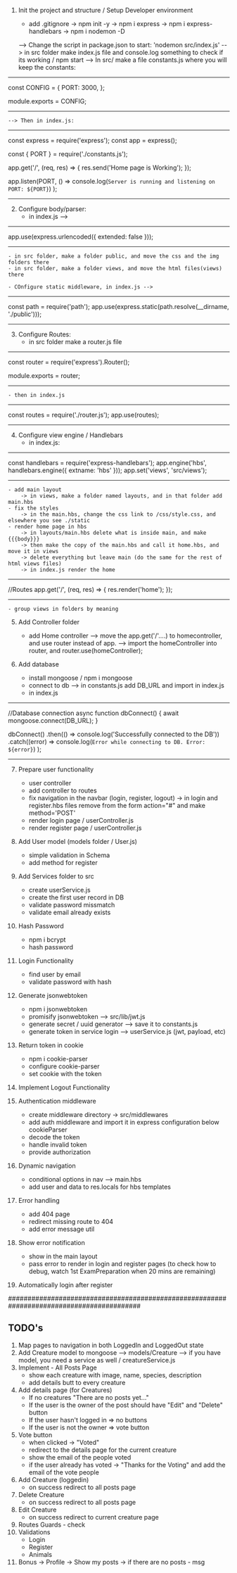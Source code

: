 1. Init the project and structure / Setup Developer environment

   - add .gitignore
     -> npm init -y
     -> npm i express
     -> npm i express-handlebars
     -> npm i nodemon -D

   --> Change the script in package.json to start: 'nodemon src/index.js'
   --> in src folder make index.js file and console.log something to check if its working / npm start
   --> In src/ make a file constants.js where you will keep the constants:

---

const CONFIG = {
PORT: 3000,
};

module.exports = CONFIG;

---

    --> Then in index.js:

---

const express = require('express');
const app = express();

const { PORT } = require('./constants.js');

app.get('/', (req, res) => {
res.send('Home page is Working');
});

app.listen(PORT, () =>
console.log(`Server is running and listening on PORT: ${PORT}`)
);

---

2. Configure body/parser:
   - in index.js -->

---

app.use(express.urlencoded({ extended: false }));

---

    - in src folder, make a folder public, and move the css and the img folders there
    - in src folder, make a folder views, and move the html files(views) there

    - COnfigure static middleware, in index.js -->

---

const path = require('path');
app.use(express.static(path.resolve(\_\_dirname, './public')));

---

3. Configure Routes:
   - in src folder make a router.js file

---

const router = require('express').Router();

module.exports = router;

---

    - then in index.js

---

const routes = require('./router.js');
app.use(routes);

---

4. Configure view engine / Handlebars
   - in index.js:

---

const handlebars = require('express-handlebars');
app.engine('hbs', handlebars.engine({ extname: 'hbs' }));
app.set('views', 'src/views');

---

    - add main layout
        -> in views, make a folder named layouts, and in that folder add main.hbs
    - fix the styles
        -> in the main.hbs, change the css link to /css/style.css, and elsewhere you see ./static
    - render home page in hbs
        -> in layouts/main.hbs delete what is inside main, and make {{{body}}}
        -> then make the copy of the main.hbs and call it home.hbs, and move it in views
        -> delete everything but leave main (do the same for the rest of html views files)
        -> in index.js render the home

---

//Routes
app.get('/', (req, res) => {
res.render('home');
});

---

    - group views in folders by meaning

5. Add Controller folder

   - add Home controller
     --> move the app.get('/'....) to homecontroller, and use router instead of app.
     --> import the homeController into router, and router.use(homeController);

6. Add database
   - install mongoose / npm i mongoose
   - connect to db
     --> in constants.js add DB_URL and import in index.js
   - in index.js

---

//Database connection
async function dbConnect() {
await mongoose.connect(DB_URL);
}

dbConnect()
.then(() => console.log('Successfully connected to the DB'))
.catch((error) =>
console.log(`Error while connecting to DB. Error: ${error}`)
);

---

7. Prepare user functionality

   - user controller
   - add controller to routes
   - fix navigation in the navbar (login, register, logout)
     -> in login and register.hbs files remove from the form action="#" and make method='POST'
   - render login page / userController.js
   - render register page / userController.js

8. Add User model (models folder / User.js)

   - simple validation in Schema
   - add method for register

9. Add Services folder to src

   - create userService.js
   - create the first user record in DB
   - validate password missmatch
   - validate email already exists

10. Hash Password

    - npm i bcrypt
    - hash password

11. Login Functionality

    - find user by email
    - validate password with hash

12. Generate jsonwebtoken

    - npm i jsonwebtoken
    - promisify jsonwebtoken --> src/lib/jwt.js
    - generate secret / uuid generator --> save it to constants.js
    - generate token in service login --> userService.js (jwt, payload, etc)

13. Return token in cookie

    - npm i cookie-parser
    - configure cookie-parser
    - set cookie with the token

14. Implement Logout Functionality

15. Authentication middleware

    - create middleware directory -> src/middlewares
    - add auth middleware and import it in express configuration below cookieParser
    - decode the token
    - handle invalid token
    - provide authorization

16. Dynamic navigation

    - conditional options in nav --> main.hbs
    - add user and data to res.locals for hbs templates

17. Error handling

    - add 404 page
    - redirect missing route to 404
    - add error message util

18. Show error notification

    - show in the main layout
    - pass error to render in login and register pages
      (to check how to debug, watch 1st ExamPreparation when 20 mins are remaining)

19. Automatically login after register

##########################################################################################

## TODO's

1. Map pages to navigation in both LoggedIn and LoggedOut state
2. Add Creature model to mongoose --> models/Creature --> if you have model, you need a service as well / creatureService.js
3. Implement - All Posts Page
   - show each creature with image, name, species, description
   - add details butt to every creature
4. Add details page (for Creatures)
   - If no creatures "There are no posts yet..."
   - If the user is the owner of the post should have "Edit" and "Delete" button
   - If the user hasn't logged in => no buttons
   - If the user is not the owner => vote button
5. Vote button
   - when clicked -> "Voted"
   - redirect to the details page for the current creature
   - show the email of the people voted
   - if the user already has voted -> "Thanks for the Voting" and add the email of the vote people
6. Add Creature (loggedin)
   - on success redirect to all posts page
7. Delete Creature
   - on success redirect to all posts page
8. Edit Creature
   - on success redirect to current creature page
9. Routes Guards - check
10. Validations
    - Login
    - Register
    - Animals
11. Bonus -> Profile
    -> Show my posts
    -> if there are no posts - msg
